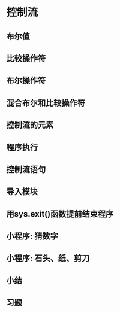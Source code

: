 # 控制流
## 布尔值
## 比较操作符
## 布尔操作符
## 混合布尔和比较操作符
## 控制流的元素
## 程序执行
## 控制流语句
## 导入模块
## 用sys.exit()函数提前结束程序
## 小程序: 猜数字
## 小程序: 石头、纸、剪刀
## 小结
## 习题
